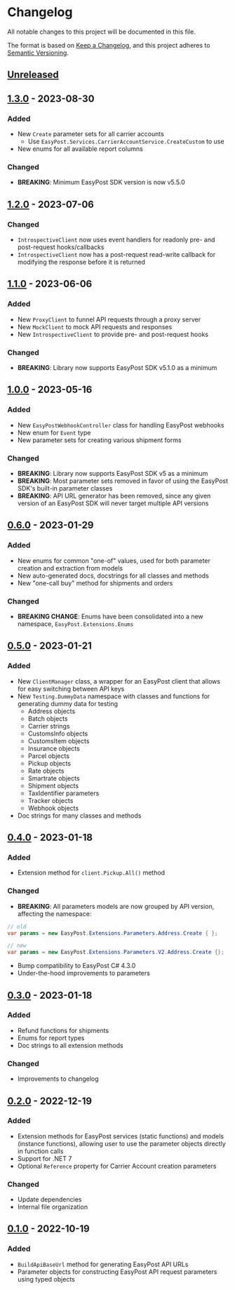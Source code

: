 # Changelog

All notable changes to this project will be documented in this file.

The format is based on [Keep a Changelog](https://keepachangelog.com/en/1.0.0/),
and this project adheres to [Semantic Versioning](https://semver.org/spec/v2.0.0.html).

## [Unreleased]

## [1.3.0] - 2023-08-30

### Added

- New `Create` parameter sets for all carrier accounts
  - Use `EasyPost.Services.CarrierAccountService.CreateCustom` to use
- New enums for all available report columns

### Changed

- **BREAKING**: Minimum EasyPost SDK version is now v5.5.0

## [1.2.0] - 2023-07-06

### Changed

- `IntrospectiveClient` now uses event handlers for readonly pre- and post-request hooks/callbacks
- `IntrospectiveClient` now has a post-request read-write callback for modifying the response before it is returned

## [1.1.0] - 2023-06-06

### Added

- New `ProxyClient` to funnel API requests through a proxy server
- New `MockClient` to mock API requests and responses
- New `IntrospectiveClient` to provide pre- and post-request hooks

### Changed

- **BREAKING**: Library now supports EasyPost SDK v5.1.0 as a minimum

## [1.0.0] - 2023-05-16

### Added

- New `EasyPostWebhookController` class for handling EasyPost webhooks
- New enum for `Event` type
- New parameter sets for creating various shipment forms

### Changed

- **BREAKING**: Library now supports EasyPost SDK v5 as a minimum
- **BREAKING**: Most parameter sets removed in favor of using the EasyPost SDK's built-in parameter classes
- **BREAKING**: API URL generator has been removed, since any given version of an EasyPost SDK will never target multiple API versions

## [0.6.0] - 2023-01-29

### Added

- New enums for common "one-of" values, used for both parameter creation and extraction from models
- New auto-generated docs, docstrings for all classes and methods
- New "one-call buy" method for shipments and orders

### Changed

- **BREAKING CHANGE**: Enums have been consolidated into a new namespace, `EasyPost.Extensions.Enums`

## [0.5.0] - 2023-01-21

### Added

- New `ClientManager` class, a wrapper for an EasyPost client that allows for easy switching between API keys
- New `Testing.DummyData` namespace with classes and functions for generating dummy data for testing
    - Address objects
    - Batch objects
    - Carrier strings
    - CustomsInfo objects
    - CustomsItem objects
    - Insurance objects
    - Parcel objects
    - Pickup objects
    - Rate objects
    - Smartrate objects
    - Shipment objects
    - TaxIdentifier parameters
    - Tracker objects
    - Webhook objects
- Doc strings for many classes and methods

## [0.4.0] - 2023-01-18

### Added

- Extension method for `client.Pickup.All()` method

### Changed

- **BREAKING**: All parameters models are now grouped by API version, affecting the namespace:

```csharp
// old
var params = new EasyPost.Extensions.Parameters.Address.Create { };

// new
var params = new EasyPost.Extensions.Parameters.V2.Address.Create {};
```

- Bump compatibility to EasyPost C# 4.3.0
- Under-the-hood improvements to parameters

## [0.3.0] - 2023-01-18

### Added

- Refund functions for shipments
- Enums for report types
- Doc strings to all extension methods

### Changed

- Improvements to changelog

## [0.2.0] - 2022-12-19

### Added

- Extension methods for EasyPost services (static functions) and models (instance functions), allowing user to use the
  parameter objects directly in function calls
- Support for .NET 7
- Optional `Reference` property for Carrier Account creation parameters

### Changed

- Update dependencies
- Internal file organization

## [0.1.0] - 2022-10-19

### Added

- `BuildApiBaseUrl` method for generating EasyPost API URLs
- Parameter objects for constructing EasyPost API request parameters using typed objects

[Unreleased]: https://github.com/nwithan8/easypost-extensions-dotnet/compare/1.3.0...HEAD

[1.3.0]: https://github.com/nwithan8/easypost-extensions-dotnet/compare/1.2.0...1.3.0

[1.2.0]: https://github.com/nwithan8/easypost-extensions-dotnet/compare/1.1.0...1.2.0

[1.1.0]: https://github.com/nwithan8/easypost-extensions-dotnet/compare/1.0.0...1.1.0

[1.0.0]: https://github.com/nwithan8/easypost-extensions-dotnet/compare/0.6.0...1.0.0

[0.6.0]: https://github.com/nwithan8/easypost-extensions-dotnet/compare/0.5.0...0.6.0

[0.5.0]: https://github.com/nwithan8/easypost-extensions-dotnet/compare/0.4.0...0.5.0

[0.4.0]: https://github.com/nwithan8/easypost-extensions-dotnet/compare/0.3.0...0.4.0

[0.3.0]: https://github.com/nwithan8/easypost-extensions-dotnet/compare/0.2.0...0.3.0

[0.2.0]: https://github.com/nwithan8/easypost-extensions-dotnet/compare/0.1.0...0.2.0

[0.1.0]: https://github.com/nwithan8/easypost-extensions-dotnet/releases/tag/0.1.0
